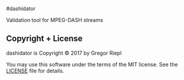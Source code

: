 #dashidator

Validation tool for MPEG-DASH streams

## Copyright + License

dashidator is Copyright © 2017 by Gregor Riepl

You may use this software under the terms of the MIT license.
See the [LICENSE](LICENSE) file for details.
